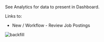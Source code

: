 See Analytics for data to present in Dashboard.

Links to:

- New / Workflow - Review Job Postings


![backfill](../../../../public/images/backfill.png)

##### 

